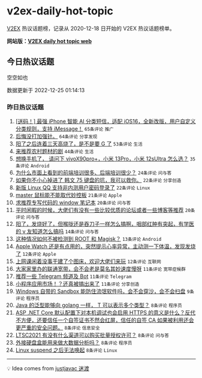 # v2ex-daily-hot-topic

[V2EX](https://www.v2ex.com/) 热议话题榜，记录从 2020-12-18 日开始的 V2EX 热议话题榜单。

**网站版：[V2EX daily hot topic web](https://boojack.github.io/v2ex-daily-hot-topic-web/)**

## 今日热议话题

<!-- TODAY BEGIN -->

空空如也

数据更新于 2022-12-25 01:14:13

<!-- TODAY END -->

### 昨日热议话题

<!-- YESTERDAY BEGIN -->

1. [[送码！] 最强 iPhone 智能 AI 分类短信，适配 iOS16，全新改版，用户自定义分类规则，支持 iMessage！](https://www.v2ex.com/t/904407) `65条评论` `推广`
1. [后悔没打加强针。](https://www.v2ex.com/t/904425) `64条评论` `分享发现`
1. [阳了之后连着三天高烧了，是不是要 G 了](https://www.v2ex.com/t/904439) `53条评论` `生活`
1. [来推荐农村题材的剧](https://www.v2ex.com/t/904458) `44条评论` `生活`
1. [想换手机了， 请问下 vivoX90pro+，小米 13Pro，小米 12sUltra 怎么选？](https://www.v2ex.com/t/904423) `35条评论` `Android`
1. [为什么市面上看到的前端培训很多、后端培训很少？](https://www.v2ex.com/t/904415) `24条评论` `问与答`
1. [如果你不小心掉进了 韩文 75 键盘的坑，我可以救你。](https://www.v2ex.com/t/904413) `22条评论` `分享创造`
1. [新版 Linux QQ 支持非内测用户密码登录了](https://www.v2ex.com/t/904432) `22条评论` `Linux`
1. [master 鼠标能不能取代妙控板](https://www.v2ex.com/t/904499) `21条评论` `Apple`
1. [求推荐专写代码的 window 笔记本](https://www.v2ex.com/t/904463) `20条评论` `问与答`
1. [平时闲暇的时候，大佬们有没有一些比较优质的论坛或者一些博客等推荐](https://www.v2ex.com/t/904418) `20条评论` `问与答`
1. [阳了，发烧好了，但喉咙还是吞刀子一样怎么搞啊，咽部红肿有突起，有学医的 v 友知道怎么搞吗](https://www.v2ex.com/t/904445) `14条评论` `问与答`
1. [这种情况如何不被检测到 ROOT 和 Magisk？](https://www.v2ex.com/t/904479) `13条评论` `Android`
1. [Apple Watch 还是有点用的，突然提示心率异常，主动测一下体温，发现发烧了](https://www.v2ex.com/t/904506) `12条评论` `Apple`
1. [上网课闲着没事干建了个图床，欢迎大佬们来玩](https://www.v2ex.com/t/904453) `12条评论` `互联网`
1. [大家家里办的联通宽带，会不会老是莫名其妙速度慢呀](https://www.v2ex.com/t/904491) `11条评论` `宽带症候群`
1. [推荐一些 Telegram 频道及 Bot](https://www.v2ex.com/t/904461) `11条评论` `Telegram`
1. [小程序应用市场！？还真被搞出来了](https://www.v2ex.com/t/904440) `11条评论` `分享创造`
1. [Windows 自带的 Sandbox 能防住流氓软件吗，会不会穿沙，会不会扫盘](https://www.v2ex.com/t/904504) `9条评论` `程序员`
1. [Java 的泛型能够向 golang 一样， T 可以表示多个类型？](https://www.v2ex.com/t/904511) `8条评论` `程序员`
1. [ASP .NET Core 默认配置下对本机调试也会启用 HTTPS 的意义是什么？反代不方便，还要信任一个自签证书不然会红屏，信任的自签 CA 如果被利用还会更严重的安全问题。](https://www.v2ex.com/t/904508) `8条评论` `信息安全`
1. [LTSC2021 有没有什么渠道可以购买批量授权许可？](https://www.v2ex.com/t/904475) `8条评论` `问与答`
1. [外接硬盘盒能用来做大数据分析吗？](https://www.v2ex.com/t/904424) `8条评论` `程序员`
1. [Linux suspend 之后无法唤起](https://www.v2ex.com/t/904420) `8条评论` `Linux`

<!-- YESTERDAY END -->

---

💡 Idea comes from [justjavac 迷渡](https://github.com/justjavac/)
